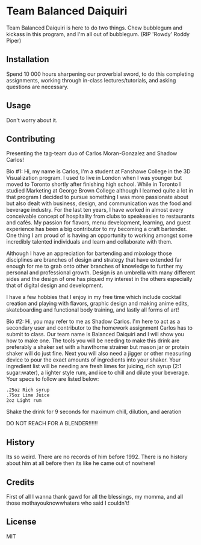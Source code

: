 # Team Balanced Daiquiri
Team Balanced Daiquiri is here to do two things. Chew bubblegum and kickass in this program, and I'm all out of bubblegum. (RIP 'Rowdy' Roddy Piper)

## Installation
Spend 10 000 hours sharpening our proverbial sword, to do this completing assignments, working through in-class lectures/tutorials, and asking questions are necessary.

## Usage
Don't worry about it.

## Contributing
Presenting the tag-team duo of Carlos Moran-Gonzalez and Shadow Carlos!

Bio #1:
Hi, my name is Carlos, I'm a student at Fanshawe College in the 3D Visualization program. I used to live in London when I was younger but moved to Toronto shortly after finishing high school. While in Toronto I studied Marketing at George Brown College although I learned quite a lot in that program I decided to pursue something I was more passionate about but also dealt with business, design, and communication was the food and beverage industry. For the last ten years, I have worked in almost every conceivable concept of hospitality from clubs to speakeasies to restaurants and cafés. My passion for flavors, menu development, learning, and guest experience has been a big contributor to my becoming a craft bartender. One thing I am proud of is having an opportunity to working amongst some incredibly talented individuals and learn and collaborate with them.

Although I have an appreciation for bartending and mixology those disciplines are branches of design and strategy that have extended far enough for me to grab onto other branches of knowledge to further my personal and professional growth. Design is an umbrella with many different sides and the design of one has piqued my interest in the others especially that of digital design and development.

I have a few hobbies that I enjoy in my free time which include cocktail creation and playing with flavors, graphic design and making anime edits, skateboarding and functional body training, and lastly all forms of art!

Bio #2:
Hi, you may refer to me as Shadow Carlos. I'm here to act as a secondary user and contributor to the homework assignment Carlos has to submit to class. Our team name is Balanced Daiquiri and I will show you how to make one. The tools you will be needing to make this drink are preferably a shaker set with a hawthorne strainer but mason jar or protein shaker will do just fine. Next you will also need a jigger or other measuring device to pour the exact amounts of ingredients into your shaker. Your ingredient list will be needing are fresh limes for juicing, rich syrup (2:1 sugar:water), a lighter style rum, and ice to chill and dilute your beverage. Your specs to follow are listed below:

    .25oz Rich syrup
    .75oz Lime Juice
    2oz Light rum

Shake the drink for 9 seconds for maximum chill, dilution, and aeration

DO NOT REACH FOR A BLENDER!!!!!!

## History
Its so weird. There are no records of him before 1992. There is no history about him at all before then its like he came out of nowhere!

## Credits
First of all I wanna thank gawd for all the blessings, my momma, and all those mothayouknowwhaters who said I couldn't!

## License
MIT